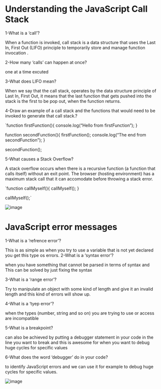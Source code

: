 # Understanding the JavaScript Call Stack

1-What is a ‘call’?

When a function is invoked, call stack is a data structure that uses the Last In, First Out (LIFO) principle to temporarily store and manage function invocation .

2-How many ‘calls’ can happen at once?

one at a time excuted

3-What does LIFO mean?

When we say that the call stack, operates by the data structure principle of Last In, First Out, it means that the last function that gets pushed into the stack is the first to be pop out, when the function returns.

4-Draw an example of a call stack and the functions that would need to be invoked to generate that call stack.?

`function firstFunction(){ console.log(“Hello from firstFunction”); }

function secondFunction(){ firstFunction(); console.log(“The end from secondFunction”); }

secondFunction();

5-What causes a Stack Overflow?

A stack overflow occurs when there is a recursive function (a function that calls itself) without an exit point. The browser (hosting environment) has a maximum stack call that it can accomodate before throwing a stack error.

`function callMyself(){ callMyself(); }

callMyself();`

![image](https://encrypted-tbn0.gstatic.com/images?q=tbn:ANd9GcQncU4ZAfnACbHNps7qjVDRGY2fMcCUKMwqyA&usqp=CAU.jpg)

# JavaScript error messages

1-What is a ‘refrence error’?

This is as simple as when you try to use a variable that is not yet declared you get this type os errors.
2-What is a ‘syntax error’?

when you have something that cannot be parsed in terms of syntax and This can be solved by just fixing the syntax

3-What is a ‘range error’?

Try to manipulate an object with some kind of length and give it an invalid length and this kind of errors will show up.

4-What is a ‘tyep error’?

when the types (number, string and so on) you are trying to use or access are incompatible

5-What is a breakpoint?

can also be achieved by putting a debugger statement in your code in the line you want to break and this is awesome for when you want to debug huge cycles for specific values

6-What does the word ‘debugger’ do in your code?

 to identify JavaScript errors and we can use it for example to debug huge cycles for specific values.

 
 ![image](https://encrypted-tbn0.gstatic.com/images?q=tbn:ANd9GcQEIehZ9agMc0NA8rVsybmwTh4vnrn-ybRWHA&usqp=CAU.jpg)